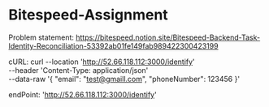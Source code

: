 # Bitespeed-Assignment
Problem statement: https://bitespeed.notion.site/Bitespeed-Backend-Task-Identity-Reconciliation-53392ab01fe149fab989422300423199

cURL: curl --location 'http://52.66.118.112:3000/identify' \
--header 'Content-Type: application/json' \
--data-raw '{
	"email": "test@gmaill.com",
	"phoneNumber": 123456
}'

endPoint: 'http://52.66.118.112:3000/identify'
